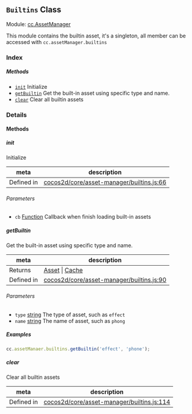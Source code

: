 ## `Builtins` Class



Module: [cc.AssetManager](../modules/cc.AssetManager.md)


This module contains the builtin asset, it's a singleton, all member can be accessed with `cc.assetManager.builtins`



### Index



##### Methods

  - [`init`](#init) Initialize
  - [`getBuiltin`](#getbuiltin) Get the built-in asset using specific type and name.
  - [`clear`](#clear) Clear all builtin assets



### Details




<!-- Method Block -->
#### Methods


##### init

Initialize

| meta | description |
|------|-------------|
| Defined in | [cocos2d/core/asset-manager/builtins.js:66](https://github.com/cocos-creator/engine/blob/793ed1e41a1e981ef927cb5ecccb6f051f942b50/cocos2d/core/asset-manager/builtins.js#L66) |

###### Parameters
- `cb` <a href="https://developer.mozilla.org/en/JavaScript/Reference/Global_Objects/Function" class="crosslink external" target="_blank">Function</a> Callback when finish loading built-in assets


##### getBuiltin

Get the built-in asset using specific type and name.

| meta | description |
|------|-------------|
| Returns | <a href="../classes/Asset.html" class="crosslink">Asset</a> &#124; <a href="../classes/Cache.html" class="crosslink">Cache</a> 
| Defined in | [cocos2d/core/asset-manager/builtins.js:90](https://github.com/cocos-creator/engine/blob/793ed1e41a1e981ef927cb5ecccb6f051f942b50/cocos2d/core/asset-manager/builtins.js#L90) |

###### Parameters
- `type` <a href="https://developer.mozilla.org/en/JavaScript/Reference/Global_Objects/String" class="crosslink external" target="_blank">string</a> The type of asset, such as `effect`
- `name` <a href="https://developer.mozilla.org/en/JavaScript/Reference/Global_Objects/String" class="crosslink external" target="_blank">string</a> The name of asset, such as `phong`

##### Examples

```js
cc.assetManaer.builtins.getBuiltin('effect', 'phone');
```

##### clear

Clear all builtin assets

| meta | description |
|------|-------------|
| Defined in | [cocos2d/core/asset-manager/builtins.js:114](https://github.com/cocos-creator/engine/blob/793ed1e41a1e981ef927cb5ecccb6f051f942b50/cocos2d/core/asset-manager/builtins.js#L114) |




